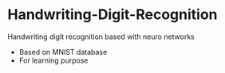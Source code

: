 # Handwriting-Digit-Recognition
Handwriting digit recognition based with neuro networks
- Based on MNIST database
- For learning purpose
